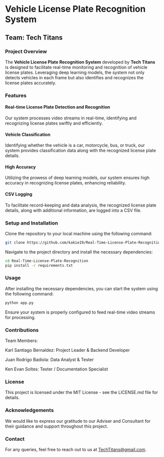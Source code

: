 # Vehicle License Plate Recognition System

## Team: Tech Titans

### Project Overview

The **Vehicle License Plate Recognition System** developed by **Tech Titans** is designed to facilitate real-time monitoring and recognition of vehicle license plates. Leveraging deep learning models, the system not only detects vehicles in each frame but also identifies and recognizes the license plates accurately.

### Features

#### Real-time License Plate Detection and Recognition
Our system processes video streams in real-time, identifying and recognizing license plates swiftly and efficiently.

#### Vehicle Classification
Identifying whether the vehicle is a car, motorcycle, bus, or truck, our system provides classification data along with the recognized license plate details.

#### High Accuracy
Utilizing the prowess of deep learning models, our system ensures high accuracy in recognizing license plates, enhancing reliability.

#### CSV Logging
To facilitate record-keeping and data analysis, the recognized license plate details, along with additional information, are logged into a CSV file.

### Setup and Installation

Clone the repository to your local machine using the following command:

```bash
git clone https://github.com/kakie19/Real-Time-License-Plate-Recognition
```

Navigate to the project directory and install the necessary dependencies:

```bash
cd Real-Time-License-Plate-Recognition
pip install -r requirements.txt
```

### Usage
After installing the necessary dependencies, you can start the system using the following command:
```bash
python app.py
```

Ensure your system is properly configured to feed real-time video streams for processing.


### Contributions

Team Members:

Karl Santiago Bernaldez: Project Leader & Backend Developer

Juan Rodrigo Badiola: Data Analyst & Tester

Ken Evan Soltes: Tester / Documentation Specialist


### License
This project is licensed under the MIT License - see the LICENSE.md file for details.

### Acknowledgements
We would like to express our gratitude to our Adviser and Consultant for their guidance and support throughout this project.

### Contact
For any queries, feel free to reach out to us at TechTitans@gmail.com.
